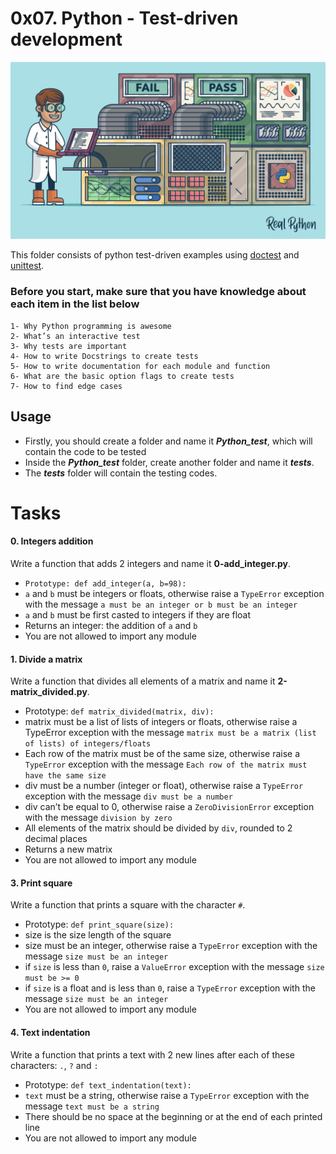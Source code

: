 # **0x07. Python - Test-driven development**
![Test-driven development](1.jpeg)

This folder consists of python test-driven examples using [doctest](https://docs.python.org/3.4/library/doctest.html) and [unittest](https://docs.python.org/3.4/library/unittest.html).

### Before you start, make sure that you have knowledge about each item in the list below

    1- Why Python programming is awesome
    2- What’s an interactive test
    3- Why tests are important
    4- How to write Docstrings to create tests
    5- How to write documentation for each module and function
    6- What are the basic option flags to create tests
    7- How to find edge cases

## Usage
- Firstly, you should create a folder and name it ***Python_test***, which will contain the code to be tested
- Inside the ***Python_test*** folder, create another folder and name it ***tests***.
- The ***tests*** folder will contain the testing codes.


# Tasks
#### **0. Integers addition**

Write a function that adds 2 integers and name it **0-add_integer.py**.

- `Prototype: def add_integer(a, b=98):`
- `a` and `b` must be integers or floats, otherwise raise a `TypeError` exception with the message `a must be an integer or b must be an integer`
- `a` and `b` must be first casted to integers if they are float
- Returns an integer: the addition of `a` and `b`
- You are not allowed to import any module

#### **1. Divide a matrix**
Write a function that divides all elements of a matrix and name it **2-matrix_divided.py**.

- Prototype: `def matrix_divided(matrix, div):`
- matrix must be a list of lists of integers or floats, otherwise raise a TypeError exception with the message `matrix must be a matrix (list of lists) of integers/floats`
- Each row of the matrix must be of the same size, otherwise raise a `TypeError` exception with the message `Each row of the matrix must have the same size`
- div must be a number (integer or float), otherwise raise a `TypeError` exception with the message `div must be a number`
- div can’t be equal to 0, otherwise raise a `ZeroDivisionError` exception with the message `division by zero`
- All elements of the matrix should be divided by `div`, rounded to 2 decimal places
- Returns a new matrix
- You are not allowed to import any module

#### **3. Print square**
Write a function that prints a square with the character `#`.

- Prototype: `def print_square(size):`
- size is the size length of the square
- size must be an integer, otherwise raise a `TypeError` exception with the message `size must be an integer`
- if `size` is less than `0`, raise a `ValueError` exception with the message `size must be >= 0`
- if `size` is a float and is less than `0`, raise a `TypeError` exception with the message `size must be an integer`
- You are not allowed to import any module

#### **4. Text indentation**
Write a function that prints a text with 2 new lines after each of these characters: `.`, `?` and `:`

- Prototype: `def text_indentation(text):`
- `text` must be a string, otherwise raise a `TypeError` exception with the message `text must be a string`
- There should be no space at the beginning or at the end of each printed line
- You are not allowed to import any module
